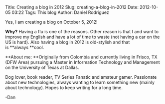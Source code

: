 Title: Creating a blog in 2012
Slug: creating-a-blog-in-2012
Date: 2012-10-05 03:22
Tags: This blog
Author: Daniel Rodriguez

Yes, I am creating a blog on October 5, 2012!

**Why?** Having a flu is one of the reasons. Other reason is that I and
want to improve my English and have a lot of time to waste (not having a
car on the US is hard). Also having a blog in 2012 is old-stylish
and that is **always **cool.

**About me: **Originally from Colombia and currently living in Frisco,
TX (DFW Area) pursuing a Master in Information Technology and Management
on the University of Texas at Dallas.

Dog lover, book reader, TV Series Fanatic and amateur gamer. Passionate
about new technologies, always wanting to learn something new (mainly
about technology). Hopes to keep writing for a long time.

-Dan
